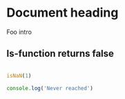 # Document heading
Foo intro

## Is-function returns false

```javascript

isNaN(1)

console.log('Never reached')

```

